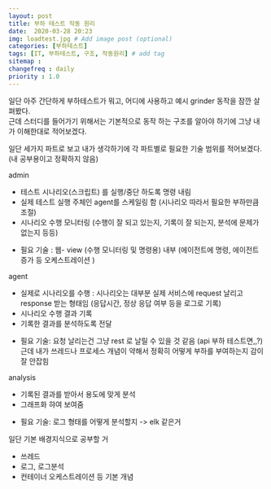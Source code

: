 ```yaml
---
layout: post
title: 부하 테스트 작동 원리
date:  2020-03-28 20:23
img: loadtest.jpg # Add image post (optional)
categories: [부하테스트]
tags: [IT, 부하테스트, 구조, 작동원리] # add tag
sitemap :
changefreq : daily
priority : 1.0
---
```


일단 아주 간단하게 부하테스트가 뭐고, 어디에 사용하고 예시 grinder 동작을 잠깐 살펴봤다.  
근데 스터디를 들어가기 위해서는 기본적으로 동작 하는 구조를 알아야 하기에 그냥 내가 이해한대로 적어보겠다.     

일단 세가지 파트로 보고 내가 생각하기에 각 파트별로 필요한 기술 범위를 적어보겠다. (내 공부용이고 정확하지 않음)
 
admin
- 테스트 시나리오(스크립트) 를  실행/중단 하도록 명령 내림
- 실제 테스트 실행 주체인 agent를 스케일링 함 (시나리오 따라서 필요한 부하만큼 조절)
- 시나리오 수행 모니터링 (수행이 잘 되고 있는지, 기록이 잘 되는지, 분석에 문제가 없는지 등등)
* 필요 기술 :  웹- view (수행 모니터링 및 명령용) 
                내부 (에이전트에 명령, 에이전트 증가 등 오케스트레이션 )

agent 
- 실제로 시나리오를 수행 : 시나리오는 대부분 실제 서비스에 request 날리고 response 받는 형태임 (응답시간, 정상 응답 여부 등을 로그로 기록)
- 시나리오 수행 결과 기록
- 기록한 결과를 분석하도록 전달
* 필요 기술: 요청 날리는건 그냥 rest 로 날릴 수 있을 것 같음 (api 부하 테스트면,,?)
           근데 내가 쓰레드나 프로세스 개념이 약해서 정확히 어떻게 부하를 부여하는지 감이 잘 안잡힘 

analysis
- 기록된 결과를 받아서 용도에 맞게 분석
- 그래프화 햐여 보여줌 
* 필요 기술: 로그 형태를 어떻게 분석할지 -> elk 같은거  
           

일단 기본 배경지식으로 공부할 거 
* 쓰레드
* 로그, 로그분석
* 컨테이너 오케스트레이션 등 기본 개념 